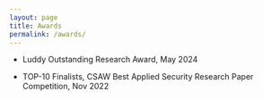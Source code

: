 ```yaml
---
layout: page
title: Awards
permalink: /awards/
---
```


* Luddy Outstanding Research Award, May 2024

* TOP-10 Finalists, CSAW Best Applied Security Research Paper Competition, Nov 2022

